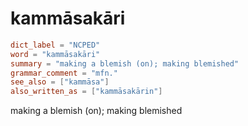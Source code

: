 # kammāsakāri

``` toml
dict_label = "NCPED"
word = "kammāsakāri"
summary = "making a blemish (on); making blemished"
grammar_comment = "mfn."
see_also = ["kammāsa"]
also_written_as = ["kammāsakārin"]
```

making a blemish (on); making blemished

